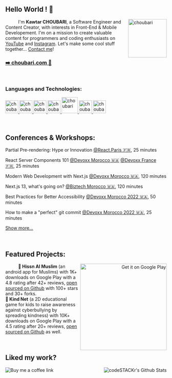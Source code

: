 ## Hello World ! 👋

<a href="https://choubari.com" target="_blank"><img alt="choubari" align="right" src="https://devstickers.com/assets/img/pro/wq5o.png" width="120"></a>
<samp><p align=”justify” style="text-indent:40px;"> I'm <b>Kawtar CHOUBARI</b>, a Software Engineer and Content Creator, with interests in Front-End & Mobile Developement. I'm on a mission to create valuable content for programmers and coding enthusiasts on <a href="https://youtube.com/c/KawtarChoubari" target="_blank">YouTube</a> and <a href="https://instagram.com/choubari_/" target="_blank">Instagram</a>. Let's make some cool stuff together... <a href="https://choubari.com/contact/" target="_blank">Contact me</a>!</p></samp> 

### [➡️ choubari.com 🎁](https://choubari.com)

<br/>

### **Languages and Technologies:**
<p float="left">
 <a href="https://en.wikipedia.org/wiki/JavaScript" target="_blank">
<img alt="choubari" src="https://devstickers.com/assets/img/pro/i4eg.png" width="40">
  </a>
 <a href="https://en.wikipedia.org/wiki/TypeScript" target="_blank">
<img alt="choubari" src="https://devstickers.com/assets/img/pro/tzgi.png" width="40">
  </a>
 <a href="https://reactjs.org/" target="_blank">
<img alt="choubari" src="https://devstickers.com/assets/img/pro/z392.png" width="40">
  </a>
  <a href="https://nextjs.org/" target="_blank">
<img alt="choubari" src="https://cdn.worldvectorlogo.com/logos/next-js.svg" width="40">
  </a>
  <a href="https://tailwindcss.com/" target="_blank">
<img alt="choubari" src="https://upload.wikimedia.org/wikipedia/commons/thumb/d/d5/Tailwind_CSS_Logo.svg/320px-Tailwind_CSS_Logo.svg.png" width="50">
  </a>
 <a href="https://git-scm.com/" target="_blank">
<img alt="choubari" src="https://devstickers.com/assets/img/pro/apiv.png" width="40">
  </a>
 <a href="https://code.visualstudio.com/" target="_blank">
<img alt="choubari" src="https://devstickers.com/assets/img/pro/saxu.png" width="40">
  </a>
</p>

<br/>

## Conferences & Workshops:

Partial Pre-rendering: Hype or Innovation [@React.Paris 🇫🇷](https://react.paris/#schedule), 25 minutes

React Server Components 101 [@Devoxx Morocco 🇲🇦](https://devoxx.ma/talk/?id=22005)  [@Devoxx France 🇫🇷](https://www.devoxx.fr/schedule/talk/?id=47585), 25 minutes

Modern Web Development with Next.js [@Devoxx Morocco 🇲🇦](https://devoxx.ma/talk/?id=25435), 120 minutes

Next.js 13, what's going on? [@Biztech Morocco 🇲🇦](https://www.youtube.com/live/s4sdXK4ApKM), 120 minutes

Best Practices for Better Accessibility [@Devoxx Morocco 2022 🇲🇦](https://devoxx.ma/talk/?id=10482), 50 minutes

How to make a "perfect" git commit [@Devoxx Morocco 2022 🇲🇦](https://devoxx.ma/talk/?id=10481), 25 minutes

[Show more...](https://choubari.com/talks)

<br/>
 
## **Featured Projects:**

<a href='https://play.google.com/store/apps/developer?id=ChoubApps&pcampaignid=pcampaignidMKT-Other-global-all-co-prtnr-py-PartBadge-Mar2515-1' align="right" target="_blank"><img alt='Get it on Google Play' src='https://play.google.com/intl/en_us/badges/static/images/badges/en_badge_web_generic.png' width="270" align="right"/></a>
<samp><p align=”justify” style="text-indent:40px;"> 
 <b>📿 Hissn Al Muslim</b> (an android app for Muslims) with 1K+ downloads on Google Play with a 4.8 rating after 42+ reviews, <a href="https://github.com/choubari/Muslim-App/" target="_blank">open sourced on Github</a> with 100+ stars and 30+ forks. 
 <br/>
 <b>💎 Kind Net</b> (a 2D educational game for kids to raise awareness against cyberbullying by spreading kindness) with 10K+ downloads on Google Play with a 4.5 rating after 20+ reviews, <a href="https://github.com/choubari/Kind-Net" target="_blank">open sourced on Github</a> as well.</p></samp> 

<br/>

## Liked my work?

<a href="https://www.buymeacoffee.com/choubari" aria-label="Buy me a coffee" target="_blank">
<img align="left" width={150} alt="Buy me a coffee link" src="https://img.buymeacoffee.com/button-api/?text=Buy me a coffee&emoji=&slug=choubari&button_colour=12c5ca&font_colour=212733&font_family=Bree&outline_colour=000000&coffee_colour=FFDD00"/>
</a> 
<img align="right" alt="codeSTACKr's Github Stats" src="https://github-readme-stats.vercel.app/api?username=choubari&show_icons=true"/>


